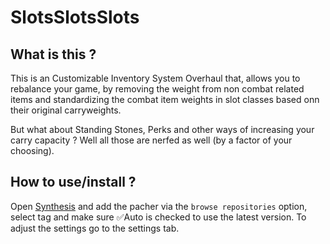 # SlotsSlotsSlots

## What is this ?

This is an Customizable Inventory System Overhaul that, allows you to rebalance your game, by removing the weight from non combat related items and standardizing the combat item weights in slot classes based onn their original carryweights.

But what about Standing Stones, Perks and other ways of increasing your carry capacity ? Well all those are nerfed as well (by a factor of your choosing).

## How to use/install ?

Open [Synthesis](https://github.com/Mutagen-Modding/Synthesis/wiki/Installation) and add the pacher via the `browse repositories` option, 
select tag and make sure ✅Auto is checked to use the latest version.
To adjust the settings go to the settings tab.
